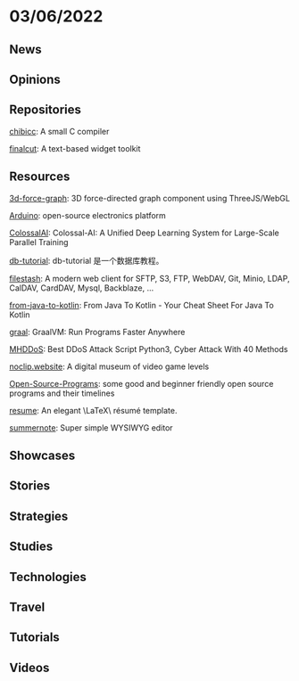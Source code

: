 # 03/06/2022

## News

## Opinions

## Repositories
[chibicc](https://github.com/rui314/chibicc): A small C compiler

[finalcut](https://github.com/gansm/finalcut): A text-based widget toolkit

## Resources
[3d-force-graph](https://github.com/vasturiano/3d-force-graph): 3D force-directed graph component using ThreeJS/WebGL

[Arduino](https://github.com/arduino/Arduino): open-source electronics platform

[ColossalAI](https://github.com/hpcaitech/ColossalAI): Colossal-AI: A Unified Deep Learning System for Large-Scale Parallel Training

[db-tutorial](https://github.com/dunwu/db-tutorial): db-tutorial 是一个数据库教程。

[filestash](https://github.com/mickael-kerjean/filestash): A modern web client for SFTP, S3, FTP, WebDAV, Git, Minio, LDAP, CalDAV, CardDAV, Mysql, Backblaze, ...

[from-java-to-kotlin](https://github.com/MindorksOpenSource/from-java-to-kotlin): From Java To Kotlin - Your Cheat Sheet For Java To Kotlin

[graal](https://github.com/oracle/graal): GraalVM: Run Programs Faster Anywhere

[MHDDoS](https://github.com/MHProDev/MHDDoS): Best DDoS Attack Script Python3, Cyber Attack With 40 Methods

[noclip.website](https://github.com/magcius/noclip.website): A digital museum of video game levels

[Open-Source-Programs](https://github.com/arpit456jain/Open-Source-Programs): some good and beginner friendly open source programs and their timelines

[resume](https://github.com/billryan/resume): An elegant \LaTeX\ résumé template.

[summernote](https://github.com/summernote/summernote): Super simple WYSIWYG editor

## Showcases


## Stories


## Strategies


## Studies

## Technologies

## Travel

## Tutorials

## Videos

